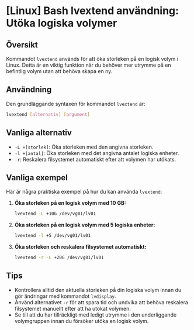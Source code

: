 # [Linux] Bash lvextend användning: Utöka logiska volymer

## Översikt
Kommandot `lvextend` används för att öka storleken på en logisk volym i Linux. Detta är en viktig funktion när du behöver mer utrymme på en befintlig volym utan att behöva skapa en ny.

## Användning
Den grundläggande syntaxen för kommandot `lvextend` är:

```bash
lvextend [alternativ] [argument]
```

## Vanliga alternativ
- `-L +[storlek]`: Öka storleken med den angivna storleken.
- `-l +[antal]`: Öka storleken med det angivna antalet logiska enheter.
- `-r`: Reskalera filsystemet automatiskt efter att volymen har utökats.

## Vanliga exempel
Här är några praktiska exempel på hur du kan använda `lvextend`:

1. **Öka storleken på en logisk volym med 10 GB:**
   ```bash
   lvextend -L +10G /dev/vg01/lv01
   ```

2. **Öka storleken på en logisk volym med 5 logiska enheter:**
   ```bash
   lvextend -l +5 /dev/vg01/lv01
   ```

3. **Öka storleken och reskalera filsystemet automatiskt:**
   ```bash
   lvextend -r -L +20G /dev/vg01/lv01
   ```

## Tips
- Kontrollera alltid den aktuella storleken på din logiska volym innan du gör ändringar med kommandot `lvdisplay`.
- Använd alternativet `-r` för att spara tid och undvika att behöva reskalera filsystemet manuellt efter att ha utökat volymen.
- Se till att du har tillräckligt med ledigt utrymme i den underliggande volymgruppen innan du försöker utöka en logisk volym.